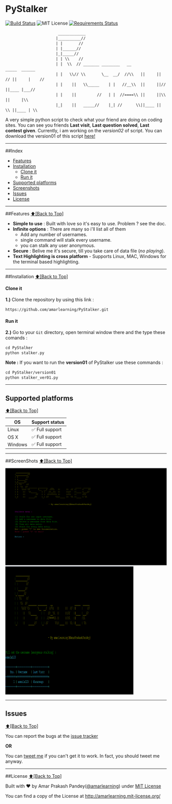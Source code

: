 # PyStalker
[![Build Status](https://travis-ci.org/amarlearning/PyStalker.svg?branch=master)](https://travis-ci.org/amarlearning/PyStalker) ![MIT License](https://img.shields.io/pypi/l/pyzipcode-cli.svg) [![Requirements Status](https://requires.io/github/amarlearning/PyStalker/requirements.svg?branch=master)](https://requires.io/github/amarlearning/PyStalker/requirements/?branch=master) 

```
                       ____________
                      |__________//
                      | |       //
                      | |______//        
                      |_|_____//     
                      | | \\    //
                      | |  \\  // _______ ________   __                   _____  ______
                      | |   \\// \\       \__  __/  //\\   ||     ||  // ||     |    //
                      | |    ||   \\_____    | |   //__\\  ||     ||//   ||____ |___//
                      | |    ||         //   | |  //====\\ ||     ||\\   ||     |\\
                      |_|    ||   _____//    |_| //      \\||____ ||  \\ ||____ | \\
```

A very simple python script to check what your friend are doing on coding sites. You can see you friends **Last visit**, **Last question solved**, **Last contest given**. Currently, i am working on the *version02* of script. You can download the version01 of this script [here!](https://github.com/amarlearning/PyStalker/archive/ver02.zip)

***

##Index

- [Features](#features)
- [Installation](#installation)
  - [Clone it](#clone-it)
  - [Run it](#run-it)
- [Supported platforms](#supported-platforms)
- [Screenshots](#screenshots)
- [Issues](#issues)
- [License](#license)

***

##Features
[:arrow_up:\[Back to Top\]](https://github.com/amarlearning/PyStalker#pystalker)

- **Simple to use** : Built with love so it's easy to use. Problem ? see the doc.
- **Infinite options** : There are many so i'll list all of them 
  - Add any number of usernames.
  - single command will stalk every username.
  - you can stalk any user anonymous.
- **Secure** : Belive me it's secure, till you take care of data file (*no playing*). 
- **Text Highlighting is cross platform** - Supports Linux, MAC, Windows for the terminal based highlighting.

***

##Installation
[:arrow_up:\[Back to Top\]](https://github.com/amarlearning/PyStalker#pystalker)

#### Clone it

<b>1.)</b> Clone the repository by using this link :
```
https://github.com/amarlearning/PyStalker.git
```
#### Run it

<b>2.)</b> Go to your ```Git``` directory, open terminal window there and the type these comands :
```
cd PyStalker
python stalker.py
```

<b>Note :</b> If you want to run the **version01** of PyStalker use these commands :
```
cd PyStalker/version01
python stalker_ver01.py
```

***

## Supported platforms
[:arrow_up:\[Back to Top\]](https://github.com/amarlearning/PyStalker#pystalker)

| OS | Support status |
| --- | --- |
| Linux | :white_check_mark: Full support |
| OS X | :white_check_mark: Full support  |
| Windows | :white_check_mark: Full support |
***
##ScreenShots
[:arrow_up:\[Back to Top\]](https://github.com/amarlearning/PyStalker#pystalker)

![PyStalker](https://raw.githubusercontent.com/amarlearning/PyStalker/master/screenshots/1.jpg?token=AI8v2YYvClFkyvh_2VeZGPz5IAsSA1p5ks5W_O_wwA%3D%3D)
<img src="https://raw.githubusercontent.com/amarlearning/PyStalker/master/screenshots/3.jpg?token=AI8v2XfIJxKZgAELUhviP7xu_y4VUSG-ks5W_PBswA%3D%3D" style="width:400px;height:400px">
<!--![Pystalker](https://raw.githubusercontent.com/amarlearning/PyStalker/master/screenshots/3.jpg?token=AI8v2XfIJxKZgAELUhviP7xu_y4VUSG-ks5W_PBswA%3D%3D)-->

***

## Issues
[:arrow_up:\[Back to Top\]](https://github.com/amarlearning/PyStalker#pystalker)

You can report the bugs at the [issue tracker](https://github.com/amarlearning/PyStalker/issues)

**OR**

You can [tweet me](https://twitter.com/amarpandey007) if you can't get it to work. In fact, you should tweet me anyway.

***

##License
[:arrow_up:\[Back to Top\]](https://github.com/amarlearning/PyStalker#pystalker)

Built with ♥ by Amar Prakash Pandey([@amarlearning](http://github.com/amarlearning)) under [MIT License](http://amarlearning.mit-license.org/) 

You can find a copy of the License at http://amarlearning.mit-license.org/

